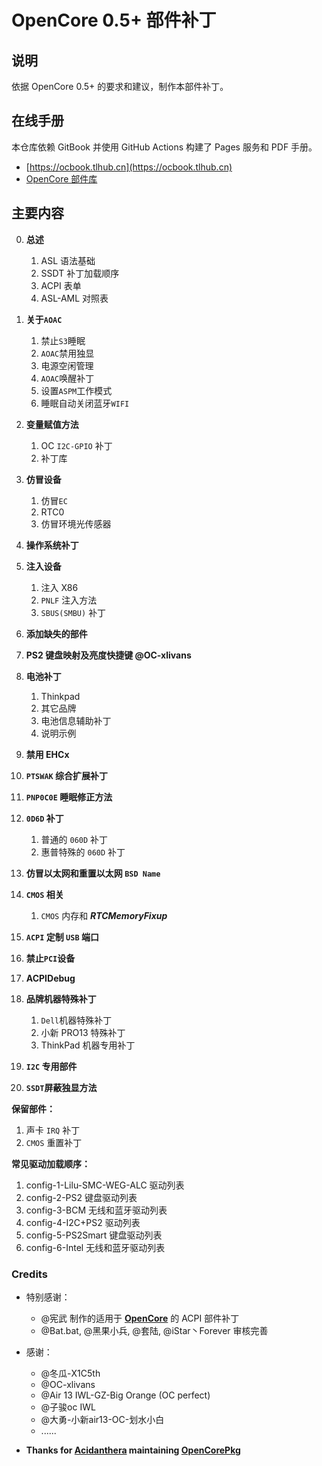 # OpenCore 0.5+ 部件补丁

## 说明

依据 OpenCore 0.5+ 的要求和建议，制作本部件补丁。

## 在线手册

本仓库依赖 GitBook 并使用 GitHub Actions 构建了 Pages 服务和 PDF 手册。

- [https://ocbook.tlhub.cn](https://ocbook.tlhub.cn)
- [OpenCore 部件库](https://cdn.jsdelivr.net/gh/daliansky/OC-little/docs/OpenCore部件库.pdf)

## 主要内容

0. **总述**

   1. ASL 语法基础
   2. SSDT 补丁加载顺序
   3. ACPI 表单
   4. ASL-AML 对照表

1. **关于`AOAC`**

   1. 禁止`S3`睡眠
   2. `AOAC`禁用独显
   3. 电源空闲管理
   4. `AOAC`唤醒补丁
   5. 设置`ASPM`工作模式
   6. 睡眠自动关闭蓝牙`WIFI`

2. **变量赋值方法**

   1. OC `I2C-GPIO` 补丁
   2. 补丁库

3. **仿冒设备**

   1. 仿冒`EC`
   2. RTC0
   3. 仿冒环境光传感器

4. **操作系统补丁**

5. **注入设备**

   1. 注入 X86
   2. `PNLF` 注入方法
   3. `SBUS(SMBU)` 补丁

6. **添加缺失的部件**

7. **PS2 键盘映射及亮度快捷键 @OC-xlivans**

8. **电池补丁**

   1. Thinkpad
   2. 其它品牌
   3. 电池信息辅助补丁
   4. 说明示例

9. **禁用 EHCx**

10. **`PTSWAK` 综合扩展补丁**

11. **`PNP0C0E` 睡眠修正方法**

12. **`0D6D` 补丁**

    1. 普通的 `060D` 补丁
    2. 惠普特殊的 `060D` 补丁

13. **仿冒以太网和重置以太网 `BSD Name`**

14. **`CMOS` 相关**

    1. `CMOS` 内存和 ***RTCMemoryFixup***

15. **`ACPI` 定制 `USB` 端口**

16. **禁止`PCI`设备**

17. **ACPIDebug**

18. **品牌机器特殊补丁**

    1. `Dell`机器特殊补丁
    2. 小新 PRO13 特殊补丁
    3. ThinkPad 机器专用补丁

19. **`I2C` 专用部件**

20. **`SSDT`屏蔽独显方法**

**保留部件：**

   1. 声卡 `IRQ` 补丁
   2. `CMOS` 重置补丁

**常见驱动加载顺序：**

   1. config-1-Lilu-SMC-WEG-ALC 驱动列表
   2. config-2-PS2 键盘驱动列表
   3. config-3-BCM 无线和蓝牙驱动列表
   4. config-4-I2C+PS2 驱动列表
   5. config-5-PS2Smart 键盘驱动列表
   6. config-6-Intel 无线和蓝牙驱动列表

### Credits

- 特别感谢：
  - @宪武 制作的适用于 **[OpenCore](https://github.com/acidanthera/OpenCorePkg)** 的 ACPI 部件补丁
  - @Bat.bat, @黑果小兵, @套陆, @iStar丶Forever 审核完善

- 感谢：
  - @冬瓜-X1C5th
  - @OC-xlivans
  - @Air 13 IWL-GZ-Big Orange (OC perfect)
  - @子骏oc IWL
  - @大勇-小新air13-OC-划水小白
  - ......

- **Thanks for [Acidanthera](https://github.com/acidanthera) maintaining [OpenCorePkg](https://github.com/acidanthera/OpenCorePkg)**
